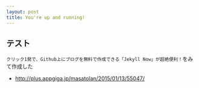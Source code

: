 ```yaml
---
layout: post
title: You're up and running!
---
```


## テスト

`クリック1発で、Github上にブログを無料で作成できる「Jekyll Now」が超絶便利！`をみて作成した

- http://plus.appgiga.jp/masatolan/2015/01/13/55047/
